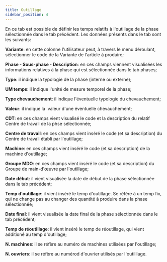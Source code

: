 ```yaml
---
title: Outillage
sidebar_position: 4
---
```


En ce tab est possible de définir les temps relatifs à l'outillage de la phase sélectionnée dans le tab précédent. Les données présents dans le tab sont les suivants:

**Variante**: en cette colonne l'utilisateur peut, à travers le menu déroulant, sélectionner le code de la Variante de l'article à produire;

**Phase - Sous-phase - Description**: en ces champs viennent visualisées les informations relatives à la phase qui est sélectionnée dans le tab phases;

**Type**: il indique la typologie de la phase (interne ou externe);

**UM temps**: il indique l'unité de mesure temporel de la phase;

**Type chevauchement**: il indique l'éventuelle typologie du chevauchement;

**Valeur**: il indique la  valeur d'une éventuelle chevauchement;

**CDT**: en ces champs vient visualisé le code et la description du relatif Centre de travail de la phse sélectionnée;

**Centre de travail**: en ces champs vient inséré le code (et sa description) du Centre de travail établi par l'outillage;

**Machine**: en ces champs vient inséré le code (et sa description) de la machine d'outillage;

**Groupe MDO**: en ces champs vient inséré le code (et sa description) du Groupe de main-d'œuvre par l'outillage;

**Date début**: il vient visualisée la date de début de la phase sélectionnée dans le tab précédent;

**Temp d'outillage**: il vient inséré le temp d'outillage. Se réfère à un temp fix, qui ne change pas au changer des quantité à produire dans la phase sélectionnée;

**Date final**: il vient visualisée la date final de la phase sélectionnée dans le tab précédent;

**Temp de réoutillage**: il vient inséré le temp de réoutillage, qui vient additioné au temp d'outillage;

**N. machines**: il se réfère au numéro de machines utilisées par l'outillage;

**N. ouvriers**: il se réfère au numérod d'ouvrier utilisés par l'outilllage.






